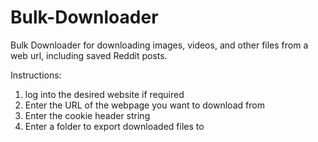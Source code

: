 # Bulk-Downloader
Bulk Downloader for downloading images, videos, and other files from a web url, including saved Reddit posts.

Instructions:
1. log into the desired website if required
2. Enter the URL of the webpage you want to download from
3. Enter the cookie header string
4. Enter a folder to export downloaded files to
